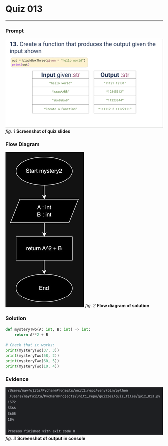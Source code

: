 # Quiz 013
<hr>

### Prompt
![](images/quiz_013_slide.png)
*fig. 1* **Screenshot of quiz slides**

### Flow Diagram
![](images/quiz_013_diagram.jpg)
*fig. 2* **Flow diagram of solution**

### Solution
```.py
def mysteryTwo(A: int, B: int) -> int:
    return A**2 + B

# Check that it works:
print(mysteryTwo(37, 3))
print(mysteryTwo(58, 2))
print(mysteryTwo(60, 5))
print(mysteryTwo(10, 4))
```

### Evidence
![](images/quiz_013_evidence.png)
*fig. 3* **Screenshot of output in console**